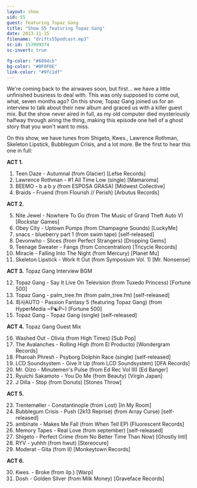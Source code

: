 ```yaml
---
layout: show
sid: 55
guest: featuring Topaz Gang
title: "Show 55 featuring Topaz Gang"
date: 2013-11-15
filename: "drifts55podcast.mp3"
sc-id: 153999374
sc-invert: true

fg-color: "#6094cb"
bg-color: "#0F0F0E"
link-color: "#9fc1df"
---
```


We're coming back to the airwaves soon, but first… we have a little unfinished business to deal with. This was only supposed to come out, what, seven months ago? On this show, Topaz Gang joined us for an interview to talk about their new album and graced us with a killer guest mix. But the show never aired in full, as my old computer died mysteriously halfway through airing the thing, making this episode one hell of a ghost story that you won't want to miss.

On this show, we have tunes from Shigeto, Kwes., Lawrence Rothman, Skeleton Lipstick, Bubblegum Crisis, and a lot more. Be the first to hear this one in full:

**ACT 1.**

1. Teen Daze - Autumnal (from Glacier) [Lefse Records]
2. Lawrence Rothman - #1 All Time Low (single) [Mamaroma]
3. BEEMO - b a b y (from ESPOSA GRASA) [Midwest Collective]
4. Braids - Fruend (from Flourish // Perish) [Arbutus Records]

**ACT 2.**

5. Nite Jewel - Nowhere To Go (from The Music of Grand Theft Auto V) [Rockstar Games]
6. Obey City - Uptown Pumps (from Champagne Sounds) [LuckyMe]
7. snacs - blueberry part 1 (from swim tape) [self-released]
8. Devonwho - Slices (from Perfect Strangers) [Dropping Gems]
9. Teenage Sweater - Fangs (from Concentration) [Tricycle Records]
10. Miracle - Falling Into The Night (from Mercury) [Planet Mu]
11. Skeleton Lipstick - Work It Out (from Symposium Vol. 1) [Mr. Nonsense]

**ACT 3.** Topaz Gang Interview BGM

12. Topaz Gang - Say It Live On Television (from Tuxedo Princess) [Fortune 500]
13. Topaz Gang - palm_tree.fm (from palm_tree.fm) [self-released]
14. 회사AUTO - Passion Fantasy 5 (featuring Topaz Gang) (from HyperMedia ~P☯P~) [Fortune 500]
15. Topaz Gang - Topaz Gang (single) [self-released]

**ACT 4.** Topaz Gang Guest Mix

16. Washed Out - Olivia (from High Times) [Sub Pop]
17. The Avalanches - Rolling High (from El Producto) [Wondergram Records]
18. Pharoah Phresh - Psyborg Dolphin Race (single) [self-released]
19. LCD Soundsystem - Give It Up (from LCD Soundsystem) [DFA Records]
20. Mr. Oizo - Minutemen's Pulse (from Ed Rec Vol III) [Ed Banger]
21. Ryuichi Sakamoto - You Do Me (from Beauty) [Virgin Japan]
22. J Dilla - Stop (from Donuts) [Stones Throw]

**ACT 5.**

23. Trentemøller - Constantinople (from Lost) [In My Room]
24. Bubblegum Crisis - Push (2k13 Reprise) (from Array Curse) [self-released]
25. ambinate - Makes Me Fall (from When Tell EP) [Fluorescent Records]
26. Memory Tapes - Real Love (from september) [self-released]
27. Shigeto - Perfect Crime (from No Better Time Than Now) [Ghostly Intl]
28. RYV - yuhhh (from hwut) [Stereocure]
29. Moderat - Gita (from II) [Monkeytown Records]

**ACT 6.**

30. Kwes. - Broke (from ilp.) [Warp]
31. Dosh - Golden Silver (from Milk Money) [Graveface Records]